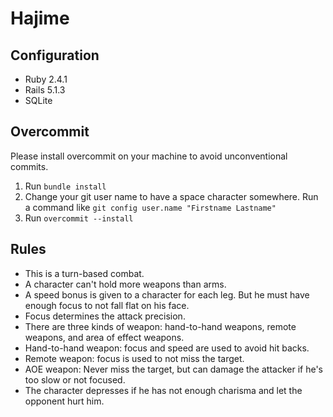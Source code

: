 # Hajime

## Configuration
- Ruby 2.4.1
- Rails 5.1.3
- SQLite

## Overcommit
Please install overcommit on your machine to avoid unconventional commits.
1. Run `bundle install`
2. Change your git user name to have a space character somewhere. Run a command like `git config user.name "Firstname Lastname"`
3. Run `overcommit --install`

## Rules
* This is a turn-based combat.
* A character can't hold more weapons than arms.
* A speed bonus is given to a character for each leg. But he must have enough focus to not fall flat on his face.
* Focus determines the attack precision.
* There are three kinds of weapon: hand-to-hand weapons, remote weapons, and area of effect weapons.
* Hand-to-hand weapon: focus and speed are used to avoid hit backs.
* Remote weapon: focus is used to not miss the target.
* AOE weapon: Never miss the target, but can damage the attacker if he's too slow or not focused.
* The character depresses if he has not enough charisma and let the opponent hurt him.
